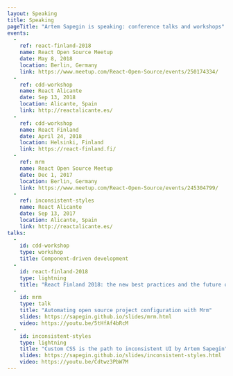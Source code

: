 ```yaml
---
layout: Speaking
title: Speaking
pageTitle: "Artem Sapegin is speaking: conference talks and workshops"
events:
  -
    ref: react-finland-2018
    name: React Open Source Meetup
    date: May 8, 2018
    location: Berlin, Germany
    link: https://www.meetup.com/React-Open-Source/events/250174334/
  -
    ref: cdd-workshop
    name: React Alicante
    date: Sep 13, 2018
    location: Alicante, Spain
    link: http://reactalicante.es/
  -
    ref: cdd-workshop
    name: React Finland
    date: April 24, 2018
    location: Helsinki, Finland
    link: https://react-finland.fi/
  -
    ref: mrm
    name: React Open Source Meetup
    date: Dec 1, 2017
    location: Berlin, Germany
    link: https://www.meetup.com/React-Open-Source/events/245304799/
  -
    ref: inconsistent-styles
    name: React Alicante
    date: Sep 13, 2017
    location: Alicante, Spain
    link: http://reactalicante.es/
talks:
  -
    id: cdd-workshop
    type: workshop
    title: Component-driven development
  -
    id: react-finland-2018
    type: lightning
    title: "React Finland 2018: the new best practices and the future of React"
  -
    id: mrm
    type: talk
    title: "Automating open source project configuration with Mrm"
    slides: https://sapegin.github.io/slides/mrm.html
    video: https://youtu.be/5tHfAf4bRcM
  -
    id: inconsistent-styles
    type: lightning
    title: "Custom CSS is the path to inconsistent UI by Artem Sapegin"
    slides: https://sapegin.github.io/slides/inconsistent-styles.html
    video: https://youtu.be/Cdtwz3PbW7M
---
```

